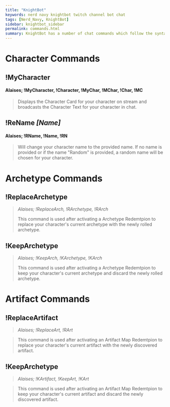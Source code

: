 ```yaml
---
title: "KnightBot"
keywords: nerd navy knightbot twitch channel bot chat
tags: [Nerd_Navy, KnightBot]
sidebar: knightbot_sidebar
permalink: commands.html
summary: KnightBot has a number of chat commands which follow the syntax '!Command [Parameters]'. Commands are not case sensetive and do not cost channel points to use.
---
```


# Character Commands

## !MyCharacter
#### Alaises; !MyCharacter, !Character, !MyChar, !MChar, !Char, !MC
> Displays the Character Card for your character on stream and broadcasts the Character Text for your character in chat.


## !ReName _[Name]_
#### Alaises; !RName, !Name, !RN
> Will change your character name to the provided name. If no name is provided or if the name "Random" is provided, a random name will be chosen for your character.


# Archetype Commands

## !ReplaceArchetype
> _Alaises; !ReplaceArch, !RArchetype, !RArch_
> 
> This command is used after activating a Archetype Redemtpion to replace your character's current archetype with the newly rolled archetype. 


## !KeepArchetype
> _Alaises; !KeepArch, !KArchetype, !KArch_
> 
> This command is used after activating a Archetype Redemtpion to keep your character's current archetype and discard the newly rolled archetype. 


# Artifact Commands

## !ReplaceArtifact
> _Alaises; !ReplaceArt, !RArt_

> This command is used after activating an Artifact Map Redemtpion to replace your character's current artifact with the newly discovered artifact. 



## !KeepArchetype
> _Alaises; !KArtifact, !KeepArt, !KArt_

> This command is used after activating an Artifact Map Redemtpion to keep your character's current artifact and discard the newly discovered artifact. 